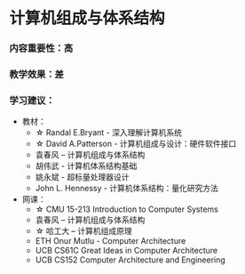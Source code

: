 # 计算机组成与体系结构

### 内容重要性：高

### 教学效果：差

### 学习建议：

* 教材：
  * ☆ Randal E.Bryant - 深入理解计算机系统
  * ☆ David A.Patterson - 计算机组成与设计：硬件软件接口
  * 袁春风 – 计算机组成与体系结构
  * 胡伟武 - 计算机体系结构基础
  * 姚永斌 - 超标量处理器设计
  * John L. Hennessy - 计算机体系结构：量化研究方法
* 网课：
  * ☆ CMU 15-213 Introduction to Computer Systems
  * 袁春风 – 计算机组成与体系结构
  * ☆ 哈工大 – 计算机组成原理
  * ETH Onur Mutlu - Computer Architecture
  * UCB CS61C Great Ideas in Computer Architecture
  * UCB CS152 Computer Architecture and Engineering
